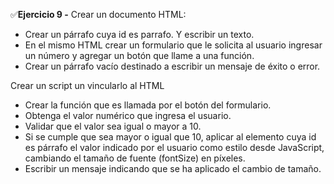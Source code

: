 ✅**Ejercicio 9 -** 
Crear un documento HTML:

- Crear un párrafo cuya id es parrafo. Y escribir un texto.
- En el mismo HTML crear un formulario que le solicita al usuario ingresar un número y agregar un botón que llame a una función.
- Crear un párrafo vacío destinado a escribir un mensaje de éxito o error.

Crear un script un vincularlo al HTML

- Crear la función que es llamada por el botón del formulario.
- Obtenga el valor numérico que ingresa el usuario.
- Validar que el valor sea igual o mayor a 10.
- Si se cumple que sea mayor o igual que 10, aplicar al elemento cuya id es párrafo el valor indicado por el usuario como estilo desde JavaScript, cambiando el tamaño de fuente (fontSize) en píxeles.
- Escribir un mensaje indicando que se ha aplicado el cambio de tamaño.